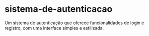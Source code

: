 # sistema-de-autenticacao
Um sistema de autenticação que oferece funcionalidades de login e registro, com uma interface simples e estilizada.
